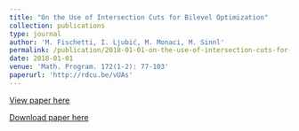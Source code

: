 ```yaml
---
title: "On the Use of Intersection Cuts for Bilevel Optimization"
collection: publications
type: journal
author: 'M. Fischetti, I. Ljubić, M. Monaci, M. Sinnl'
permalink: /publication/2018-01-01-on-the-use-of-intersection-cuts-for-bilevel-optimization
date: 2018-01-01
venue: 'Math. Program. 172(1-2): 77-103'
paperurl: 'http://rdcu.be/vUAs'
---
```

[View paper here](http://rdcu.be/vUAs)

[Download paper here](http://www.dei.unipd.it/~fisch/papers/intersection_cuts_for_bilevel_optimization.pdf)
